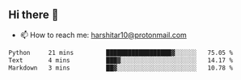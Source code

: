 ## Hi there 👋
- 📫 How to reach me: harshitar10@protonmail.com  
<!--START_SECTION:waka-->

```txt
Python     21 mins         ██████████████████▓░░░░░░   75.05 %
Text       4 mins          ███▓░░░░░░░░░░░░░░░░░░░░░   14.17 %
Markdown   3 mins          ██▓░░░░░░░░░░░░░░░░░░░░░░   10.78 %
```

<!--END_SECTION:waka-->

<!--
**hharshitarora/hharshitarora** is a ✨ _special_ ✨ repository because its `README.md` (this file) appears on your GitHub profile.

Here are some ideas to get you started:

- 🔭 I’m currently working on ...
- 🌱 I’m currently learning ...
- 👯 I’m looking to collaborate on ...
- 🤔 I’m looking for help with ...
- 💬 Ask me about ...
- 📫 How to reach me: ...
- 😄 Pronouns: ...
- ⚡ Fun fact: ...
-->
